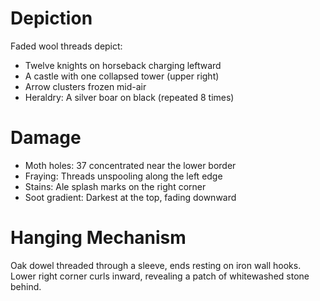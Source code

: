 # Depiction
Faded wool threads depict:
- Twelve knights on horseback charging leftward
- A castle with one collapsed tower (upper right)
- Arrow clusters frozen mid-air
- Heraldry: A silver boar on black (repeated 8 times)

# Damage

- Moth holes: 37 concentrated near the lower border
- Fraying: Threads unspooling along the left edge
- Stains: Ale splash marks on the right corner
- Soot gradient: Darkest at the top, fading downward

# Hanging Mechanism
Oak dowel threaded through a sleeve, ends resting on iron wall hooks. Lower right corner curls inward, revealing a patch of whitewashed stone behind.